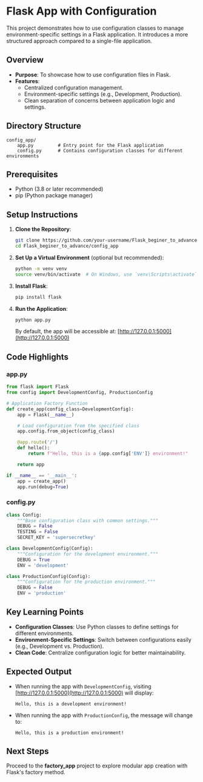 # Flask App with Configuration

This project demonstrates how to use configuration classes to manage environment-specific settings in a Flask application. It introduces a more structured approach compared to a single-file application.

## Overview
- **Purpose**: To showcase how to use configuration files in Flask.
- **Features**:
  - Centralized configuration management.
  - Environment-specific settings (e.g., Development, Production).
  - Clean separation of concerns between application logic and settings.

## Directory Structure
```
config_app/
    app.py         # Entry point for the Flask application
    config.py      # Contains configuration classes for different environments
```

## Prerequisites
- Python (3.8 or later recommended)
- pip (Python package manager)

## Setup Instructions
1. **Clone the Repository**:
    ```bash
    git clone https://github.com/your-username/Flask_beginer_to_advance.git
    cd Flask_beginer_to_advance/config_app
    ```

2. **Set Up a Virtual Environment** (optional but recommended):
    ```bash
    python -m venv venv
    source venv/bin/activate  # On Windows, use `venv\Scripts\activate`
    ```

3. **Install Flask**:
    ```bash
    pip install flask
    ```

4. **Run the Application**:
    ```bash
    python app.py
    ```
    By default, the app will be accessible at: [http://127.0.0.1:5000](http://127.0.0.1:5000)

## Code Highlights
### app.py
```python
from flask import Flask
from config import DevelopmentConfig, ProductionConfig

# Application Factory Function
def create_app(config_class=DevelopmentConfig):
    app = Flask(__name__)

    # Load configuration from the specified class
    app.config.from_object(config_class)

    @app.route('/')
    def hello():
        return f"Hello, this is a {app.config['ENV']} environment!"

    return app

if __name__ == '__main__':
    app = create_app()
    app.run(debug=True)
```

### config.py
```python
class Config:
    """Base configuration class with common settings."""
    DEBUG = False
    TESTING = False
    SECRET_KEY = 'supersecretkey'

class DevelopmentConfig(Config):
    """Configuration for the development environment."""
    DEBUG = True
    ENV = 'development'

class ProductionConfig(Config):
    """Configuration for the production environment."""
    DEBUG = False
    ENV = 'production'
```

## Key Learning Points
- **Configuration Classes**: Use Python classes to define settings for different environments.
- **Environment-Specific Settings**: Switch between configurations easily (e.g., Development vs. Production).
- **Clean Code**: Centralize configuration logic for better maintainability.

## Expected Output
- When running the app with `DevelopmentConfig`, visiting [http://127.0.0.1:5000](http://127.0.0.1:5000) will display:
  ```
  Hello, this is a development environment!
  ```
- When running the app with `ProductionConfig`, the message will change to:
  ```
  Hello, this is a production environment!
  ```

## Next Steps
Proceed to the **factory_app** project to explore modular app creation with Flask's factory method.

